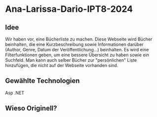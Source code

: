 # Ana-Larissa-Dario-IPT8-2024

## Idee
Wir haben vor, eine Bücherliste zu machen. Diese Webseite wird Bücher beinhalten, die eine Kurzbeschreibung sowie Informationen darüber (Author, Genre, Datum der Veröffentlichung…) beinhalten. Es wird eine Filterfunktionen geben, um eine bessere Übersicht zu haben sowie ein Suchfeld. Man kann auch selber Bücher zur "persönlichen" Liste hinzufügen, die nicht auf der Webseite vorhanden sind.

## Gewählte Technologien
Asp .NET

## Wieso Originell?

